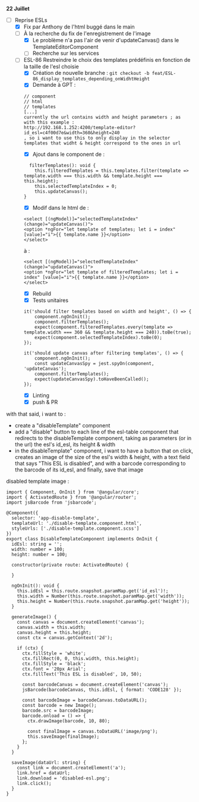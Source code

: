**22 Juillet**
- [ ] Reprise ESLs
    - [x] Fix par Anthony de l'html buggé dans le main
    - [ ] À la recherche du fix de l'enregistrement de l'image
        - [x] Le problème n'a pas l'air de venir d'updateCanvas() dans le TemplateEditorComponent
        - [ ] Recherche sur les services
    - [ ] ESL-86 Restreindre le choix des templates prédéfinis en fonction de la taille de l'esl choisie
        - [x] Création de nouvelle branche : 
        ```git checkout -b feat/ESL-86_display_templates_depending_onWidhtHeight```
        - [x] Demande à GPT : 
        ```
        // component
        // html 
        // templates
        [...]
        currently the url contains width and height parameters ; as with this example : 
        http://192.168.1.252:4200/template-editor?id_esl=c4f00d7e&width=360&height=240
        , so i want to use this to only display in the selector templates that widht & height correspond to the ones in url
        ```
        - [x] Ajout dans le component de :
        ```
          filterTemplates(): void {
            this.filteredTemplates = this.templates.filter(template => template.width === this.width && template.height === this.height);
            this.selectedTemplateIndex = 0;
            this.updateCanvas();
        }
        ```
        - [x] Modif dans le html de :
        ```
        <select [(ngModel)]="selectedTemplateIndex" (change)="updateCanvas()">
        <option *ngFor="let template of templates; let i = index" [value]="i">{{ template.name }}</option>
        </select>
        ```
        à : 
        ```
        <select [(ngModel)]="selectedTemplateIndex" (change)="updateCanvas()">
        <option *ngFor="let template of filteredTemplates; let i = index" [value]="i">{{ template.name }}</option>
        </select>
        ```
        - [x] Rebuild
        - [x] Tests unitaires
        ```
        it('should filter templates based on width and height', () => {
            component.ngOnInit();
            component.filterTemplates();
            expect(component.filteredTemplates.every(template => template.width === 360 && template.height === 240)).toBe(true);
            expect(component.selectedTemplateIndex).toBe(0);
        });

        it('should update canvas after filtering templates', () => {
            component.ngOnInit();
            const updateCanvasSpy = jest.spyOn(component, 'updateCanvas');
            component.filterTemplates();
            expect(updateCanvasSpy).toHaveBeenCalled();
        });
        ```
        - [x] Linting
        - [x] push & PR

with that said, i want to :
- create a "disableTemplate" component
- add a "disable" button to each line of the esl-table component that redirects to the disableTemplate component, taking as parameters (or in the url) the esl's id_esl, its height & width
- in the disableTemplate" component, i want to have a button that on click, creates an image of the size of the esl's width & height, with a text field that says "This ESL is disabled", and with a barcode corresponding to the barcode of its id_esl, and finally, save that image

disabled template image :
```
import { Component, OnInit } from '@angular/core';
import { ActivatedRoute } from '@angular/router';
import jsBarcode from 'jsbarcode';

@Component({
  selector: 'app-disable-template',
  templateUrl: './disable-template.component.html',
  styleUrls: ['./disable-template.component.scss']
})
export class DisableTemplateComponent implements OnInit {
  idEsl: string = '';
  width: number = 100;
  height: number = 100;

  constructor(private route: ActivatedRoute) {
    
  }

  ngOnInit(): void {
    this.idEsl = this.route.snapshot.paramMap.get('id_esl')!;
    this.width = Number(this.route.snapshot.paramMap.get('width'));
    this.height = Number(this.route.snapshot.paramMap.get('height'));
  }

  generateImage() {
    const canvas = document.createElement('canvas');
    canvas.width = this.width;
    canvas.height = this.height;
    const ctx = canvas.getContext('2d');

    if (ctx) {
      ctx.fillStyle = 'white';
      ctx.fillRect(0, 0, this.width, this.height);
      ctx.fillStyle = 'black';
      ctx.font = '20px Arial';
      ctx.fillText('This ESL is disabled', 10, 50);

      const barcodeCanvas = document.createElement('canvas');
      jsBarcode(barcodeCanvas, this.idEsl, { format: 'CODE128' });

      const barcodeImage = barcodeCanvas.toDataURL();
      const barcode = new Image();
      barcode.src = barcodeImage;
      barcode.onload = () => {
        ctx.drawImage(barcode, 10, 80);

        const finalImage = canvas.toDataURL('image/png');
        this.saveImage(finalImage);
      };
    }
  }

  saveImage(dataUrl: string) {
    const link = document.createElement('a');
    link.href = dataUrl;
    link.download = 'disabled-esl.png';
    link.click();
  }
}
```